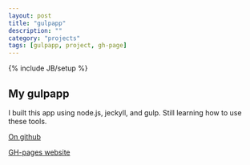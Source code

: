 ```yaml
---
layout: post
title: "gulpapp"
description: ""
category: "projects"
tags: [gulpapp, project, gh-page]
---
```

{% include JB/setup %}
## My gulpapp

I built this app using node.js, jeckyll, and gulp. Still learning how to use these tools.

<a href="https://github.com/Gonzo427/gulpapp">On github</a>

<a href ="http://gonzo427.github.io/gulpapp/">GH-pages website</a>

